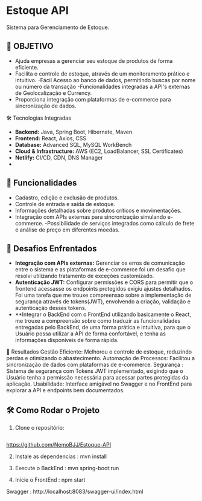 # Estoque API
Sistema para Gerenciamento de Estoque.

## 🚀 OBJETIVO
- Ajuda empresas a gerenciar seu estoque de produtos de forma eficiente.
- Facilita o controle de estoque, através de um monitoramento prático e intuitivo.
-Fácil Acesso ao banco de dados, permitindo buscas por nome ou número da transação
-Funcionalidades integradas a API's externas de Geolocalização e Currency.
- Proporciona integração com plataformas de e-commerce para sincronização de dados.

🛠 Tecnologias Integradas 
- **Backend:** Java, Spring Boot, Hibernate, Maven  
- **Frontend:** React, Axios, CSS  
- **Database:** Advanced SQL, MySQL WorkBench  
- **Cloud & Infrastructure:** AWS (EC2, LoadBalancer, SSL Certificates)  
- **Netlify:** CI/CD, CDN, DNS Manager
- 
## 📂 Funcionalidades
- Cadastro, edição e exclusão de produtos.
- Controle de entrada e saída de estoque.
- Informações detalhadas sobre produtos críticos e movimentações.
- Integração com APIs externas para sincronização simulando e-commerce.
-Possibilidade de serviços integrados como cálculo de frete e análise de preço em diferentes moedas. 


## 🧗 Desafios Enfrentados
- **Integração com APIs externas:** Gerenciar os erros de comunicação entre o sistema e as plataformas de e-commerce foi um desafio que resolvi utilizando tratamento de exceções customizado.
- **Autenticação JWT:** Configurar permissões e CORS para permitir que o frontend acessasse os endpoints protegidos exigiu ajustes detalhados. Foi uma tarefa que me trouxe compreensao
sobre a  implementação de segurança através de tokens(JWT), envolvendo a criação, validação e autenticação desses tokens.
- **Integrar o BackEnd com o FrontEnd utilizando basicamente o React, me trouxe a compreensão sobre como traduzir as funcionalidades entregadas pelo BackEnd, de uma forma prática
e intuitiva, para que o Usuário possa utilizar a API de forma confortável, e tenha as informações disponíveis de forma rápida. 

🌟 Resultados
Gestão Eficiente: Melhorou o controle de estoque, reduzindo perdas e otimizando o abastecimento.
Automação de Processos: Facilitou a sincronização de dados com plataformas de e-commerce.
Segurança : Sistema de segurança com Tokens JWT implementado, exigindo que o Usuário tenha a permissão necessária para acessar  partes protegidas da aplicação. 
Usabilidade: Interface amigável no Swagger e no FrontEnd para explorar a API e endpoints bem documentados.


## 🛠️ Como Rodar o Projeto
1. Clone o repositório:
   ```bash
https://github.com/NemoBJJ/Estoque-API

2. Instale as dependencias : mvn install

3. Execute o BackEnd : mvn spring-boot:run

4. Inicie o FrontEnd  : npm start

Swagger : http://localhost:8083/swagger-ui/index.html

